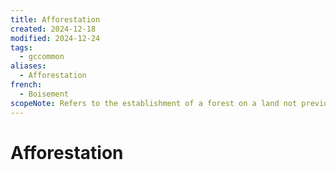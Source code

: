 ```yaml
---
title: Afforestation
created: 2024-12-18
modified: 2024-12-24
tags:
  - gccommon
aliases:
  - Afforestation
french:
  - Boisement
scopeNote: Refers to the establishment of a forest on a land not previously forested. For the reestablishment of trees on a land previously forested, use "Reforestation".
---
```

# Afforestation
